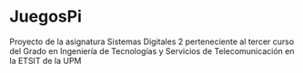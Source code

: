 # JuegosPi
Proyecto de la asignatura Sistemas Digitales 2 perteneciente al tercer curso del Grado en Ingeniería de Tecnologías y Servicios de Telecomunicación en la ETSIT de la UPM

